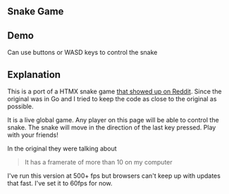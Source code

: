 ## Snake Game

## Demo

<div
			id="snake_example"
			class="flex flex-col gap-4"
			data-on-load="$get('/examples/snake/updates')"
		>
			<div id="snake_buttons"></div>
      <div id="snake_arena"></div>
      <div class="alert alert-info">
        <iconify-icon icon="mdi:snake"></iconify-icon>
				Can use buttons or WASD keys to control the snake
			</div>
  </div>

## Explanation

This is a port of a HTMX snake game [that showed up on Reddit](https://www.reddit.com/r/htmx/comments/1eqenc8/snake_game_demo_implemented_with_htmx_no_extra/). Since the original was in Go and I tried to keep the code as close to the original as possible.

It is a live global game. Any player on this page will be able to control the snake. The snake will move in the direction of the last key pressed. Play with your friends!

In the original they were talking about

> It has a framerate of more than 10 on my computer

I've run this version at 500+ fps but browsers can't keep up with updates that fast. I've set it to 60fps for now.
